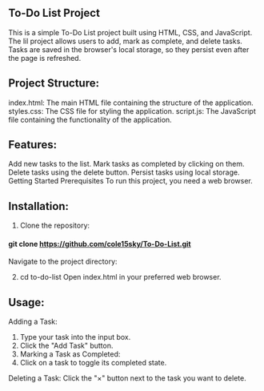 ## To-Do List Project

This is a simple To-Do List project built using HTML, CSS, and JavaScript. The lil project allows users to add, mark as complete, and delete tasks. Tasks are saved in the browser's local storage, so they persist even after the page is refreshed.


## Project Structure:
index.html: The main HTML file containing the structure of the application.
styles.css: The CSS file for styling the application.
script.js: The JavaScript file containing the functionality of the application.

 ## Features:
Add new tasks to the list.
Mark tasks as completed by clicking on them.
Delete tasks using the delete button.
Persist tasks using local storage.
Getting Started
Prerequisites
To run this project, you need a web browser.

## Installation:
1. Clone the repository:
 #### git clone https://github.com/cole15sky/To-Do-List.git
Navigate to the project directory:

2. cd to-do-list
Open index.html in your preferred web browser.


## Usage:
Adding a Task:
1. Type your task into the input box.
2. Click the "Add Task" button.
3. Marking a Task as Completed:
4. Click on a task to toggle its completed state.

Deleting a Task:
Click the "×" button next to the task you want to delete.







